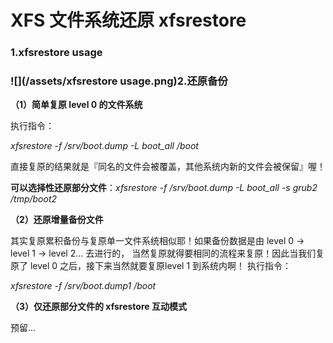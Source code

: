 # XFS 文件系统还原 xfsrestore

### 1.xfsrestore usage

### ![](/assets/xfsrestore usage.png)2.还原备份

**（1）简单复原 level 0 的文件系统**

执行指令：

_xfsrestore -f /srv/boot.dump -L boot\_all /boot_

直接复原的结果就是『同名的文件会被覆盖，其他系统内新的文件会被保留』喔！

**可以选择性还原部分文件**：_xfsrestore -f /srv/boot.dump -L boot\_all -s grub2 /tmp/boot2_

**（2）还原增量备份文件**

其实复原累积备份与复原单一文件系统相似耶！如果备份数据是由 level 0 -&gt; level 1 -&gt; level 2... 去进行的， 当然复原就得要相同的流程来复原！因此当我们复原了 level 0 之后，接下来当然就要复原level 1 到系统内啊！ 执行指令：

_xfsrestore -f /srv/boot.dump1 /boot_

**（3）仅还原部分文件的 xfsrestore 互动模式**

预留...

